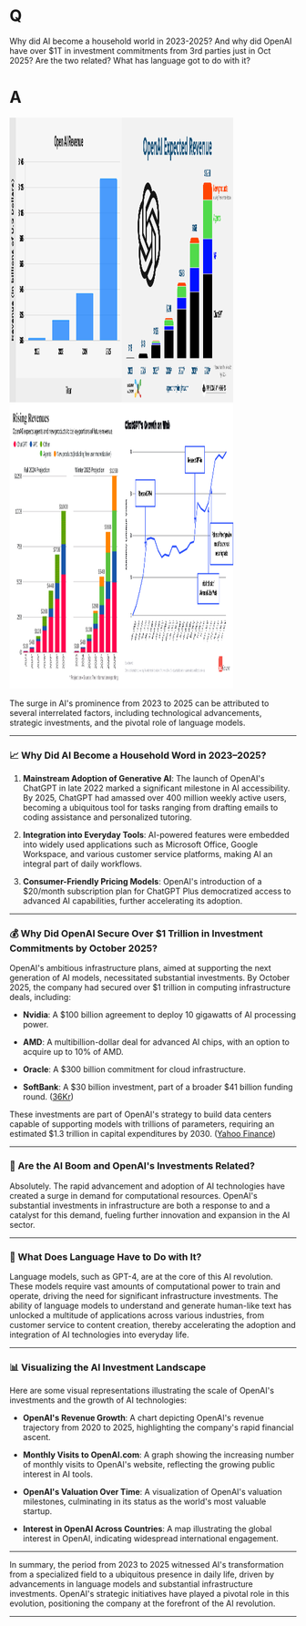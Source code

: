 # Q
Why did AI become a household world in 2023-2025? And why did OpenAI have over $1T in investment commitments from 3rd parties just in Oct 2025? Are the two related? What has language got to do with it?

# A

<div>
  <img width="39%" height="500px" src="growth/openai-1.jpg"><img img width="39%" height="500px" src="growth/openai-2.jpg">
  <img img width="39%" height="500px" src="growth/openai-3.jpg"><img img width="39%" height="500px" src="growth/openai-4.jpg">
</div>

The surge in AI's prominence from 2023 to 2025 can be attributed to several interrelated factors, including technological advancements, strategic investments, and the pivotal role of language models.

---

### 📈 Why Did AI Become a Household Word in 2023–2025?

1. **Mainstream Adoption of Generative AI**: The launch of OpenAI's ChatGPT in late 2022 marked a significant milestone in AI accessibility. By 2025, ChatGPT had amassed over 400 million weekly active users, becoming a ubiquitous tool for tasks ranging from drafting emails to coding assistance and personalized tutoring.

2. **Integration into Everyday Tools**: AI-powered features were embedded into widely used applications such as Microsoft Office, Google Workspace, and various customer service platforms, making AI an integral part of daily workflows.

3. **Consumer-Friendly Pricing Models**: OpenAI's introduction of a $20/month subscription plan for ChatGPT Plus democratized access to advanced AI capabilities, further accelerating its adoption.

---

### 💰 Why Did OpenAI Secure Over $1 Trillion in Investment Commitments by October 2025?

OpenAI's ambitious infrastructure plans, aimed at supporting the next generation of AI models, necessitated substantial investments. By October 2025, the company had secured over $1 trillion in computing infrastructure deals, including:

* **Nvidia**: A $100 billion agreement to deploy 10 gigawatts of AI processing power.

* **AMD**: A multibillion-dollar deal for advanced AI chips, with an option to acquire up to 10% of AMD.

* **Oracle**: A $300 billion commitment for cloud infrastructure.

* **SoftBank**: A $30 billion investment, part of a broader $41 billion funding round. ([36Kr][1])

These investments are part of OpenAI's strategy to build data centers capable of supporting models with trillions of parameters, requiring an estimated $1.3 trillion in capital expenditures by 2030. ([Yahoo Finance][2])

---

### 🔄 Are the AI Boom and OpenAI's Investments Related?

Absolutely. The rapid advancement and adoption of AI technologies have created a surge in demand for computational resources. OpenAI's substantial investments in infrastructure are both a response to and a catalyst for this demand, fueling further innovation and expansion in the AI sector.

---

### 🧠 What Does Language Have to Do with It?

Language models, such as GPT-4, are at the core of this AI revolution. These models require vast amounts of computational power to train and operate, driving the need for significant infrastructure investments. The ability of language models to understand and generate human-like text has unlocked a multitude of applications across various industries, from customer service to content creation, thereby accelerating the adoption and integration of AI technologies into everyday life.

---

### 📊 Visualizing the AI Investment Landscape

Here are some visual representations illustrating the scale of OpenAI's investments and the growth of AI technologies:

* **OpenAI's Revenue Growth**: A chart depicting OpenAI's revenue trajectory from 2020 to 2025, highlighting the company's rapid financial ascent.

* **Monthly Visits to OpenAI.com**: A graph showing the increasing number of monthly visits to OpenAI's website, reflecting the growing public interest in AI tools.

* **OpenAI's Valuation Over Time**: A visualization of OpenAI's valuation milestones, culminating in its status as the world's most valuable startup.

* **Interest in OpenAI Across Countries**: A map illustrating the global interest in OpenAI, indicating widespread international engagement.

---

In summary, the period from 2023 to 2025 witnessed AI's transformation from a specialized field to a ubiquitous presence in daily life, driven by advancements in language models and substantial infrastructure investments. OpenAI's strategic initiatives have played a pivotal role in this evolution, positioning the company at the forefront of the AI revolution.

---

[1]: https://eu.36kr.com/en/p/3527167406660743?utm_source=chatgpt.com "SoftBank Approves $22.5B Additional Investment in ..."
[2]: https://finance.yahoo.com/news/openai-would-have-to-spend-over-1-trillion-to-deliver-its-promised-computing-power-it-may-not-have-the-cash-145324242.html?utm_source=chatgpt.com "OpenAI would have to spend over $1 trillion to deliver its ..."
